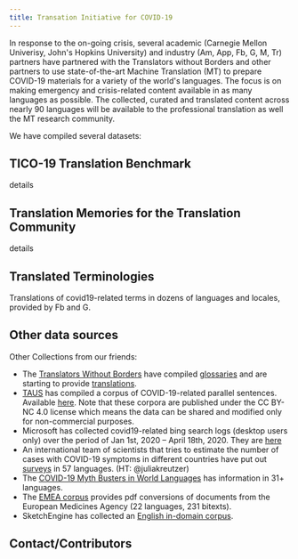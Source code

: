 ```yaml
---
title: Transation Initiative for COVID-19
---
```


In response to the on-going crisis, several academic (Carnegie Mellon Univerisy, John's Hopkins University) and industry (Am, App, Fb, G, M, Tr) partners have partnered with the Translators without Borders and other partners to use state-of-the-art Machine Translation (MT) to prepare COVID-19 materials for a variety of the world's languages. The focus is on making emergency and crisis-related content available in as many languages as possible. The collected, curated and translated content across nearly 90 languages will be available to the professional translation as well the MT research community.

We have compiled several datasets:

## TICO-19 Translation Benchmark
details

## Translation Memories for the Translation Community
details

## Translated Terminologies
Translations of covid19-related terms in dozens of languages and locales, provided by Fb and G.

## Other data sources

Other Collections from our friends:
* The [Translators Without Borders](https://translatorswithoutborders.org/) have compiled [glossaries](https://translatorswithoutborders.org/twb-glossary-for-covid-19/) and are starting to provide [translations](https://translatorswithoutborders.org/translations-covid-19/).
* [TAUS](https://www.taus.net/) has compiled a corpus of COVID-19-related parallel sentences. Available [here](https://md.taus.net/corona). Note that these corpora are published under the CC BY-NC 4.0 license which means the data can be shared and modified only for non-commercial purposes.  
* Microsoft has collected covid19-related bing search logs (desktop users only) over the period of Jan 1st, 2020 – April 18th, 2020. They are [here](https://github.com/microsoft/BingCoronavirusQuerySet)
* An international team of scientists that tries to estimate the number of cases with COVID-19 symptoms in different countries have put out [surveys](https://github.com/GCGImdea/coronasurveys/blob/master/surveys.md) in 57 languages. (HT: @juliakreutzer)
* The [COVID-19 Myth Busters in World Languages](https://covid-no-mb.org/) has information in 31+ languages.
* The [EMEA corpus](http://opus.nlpl.eu/EMEA.php) provides pdf conversions of documents from the European Medicines Agency (22 languages, 231 bitexts).
* SketchEngine has collected an [English in-domain corpus](https://www.sketchengine.eu/covid19/).


## Contact/Contributors


